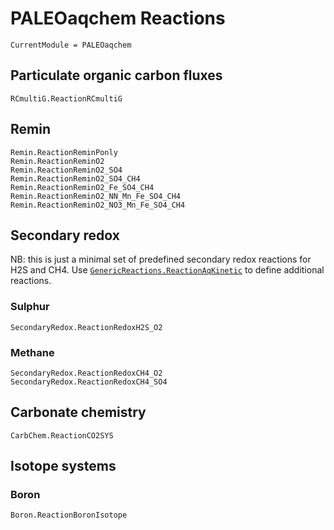 # PALEOaqchem Reactions

```@meta
CurrentModule = PALEOaqchem
```

## Particulate organic carbon fluxes
```@docs
RCmultiG.ReactionRCmultiG
```

## Remin
```@docs
Remin.ReactionReminPonly
Remin.ReactionReminO2
Remin.ReactionReminO2_SO4
Remin.ReactionReminO2_SO4_CH4
Remin.ReactionReminO2_Fe_SO4_CH4
Remin.ReactionReminO2_NN_Mn_Fe_SO4_CH4
Remin.ReactionReminO2_NO3_Mn_Fe_SO4_CH4
```

## Secondary redox

NB: this is just a minimal set of predefined secondary redox reactions for H2S and CH4.
Use [`GenericReactions.ReactionAqKinetic`](@ref) to define additional reactions.

### Sulphur
```@docs
SecondaryRedox.ReactionRedoxH2S_O2
```

### Methane
```@docs
SecondaryRedox.ReactionRedoxCH4_O2
SecondaryRedox.ReactionRedoxCH4_SO4
```

## Carbonate chemistry
```@docs
CarbChem.ReactionCO2SYS
```

## Isotope systems
### Boron
```@docs
Boron.ReactionBoronIsotope
```
